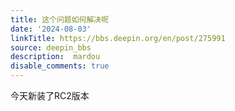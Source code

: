 ```yaml
---
title: 这个问题如何解决呢
date: '2024-08-03'
linkTitle: https://bbs.deepin.org/en/post/275991
source: deepin_bbs
description:  mardou 
disable_comments: true
---
```

今天新装了RC2版本

